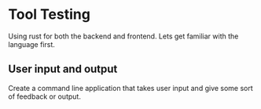 # Tool Testing

Using rust for both the backend and frontend. Lets get familiar with the language first.

## User input and output

Create a command line application that takes user input and give some sort of feedback or output.